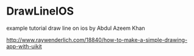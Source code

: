 DrawLineIOS
===========

example tutorial draw line on ios by Abdul Azeem Khan 

http://www.raywenderlich.com/18840/how-to-make-a-simple-drawing-app-with-uikit
